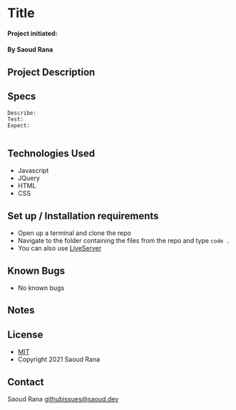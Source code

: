 # Title
#### 
#### Project initiated: 
#### By Saoud Rana
## Project Description


## Specs
 
```
Describe:
Test: 
Expect: 
 
```
 
## Technologies Used
* Javascript
* JQuery
* HTML
* CSS

## Set up / Installation requirements
* Open up a terminal and clone the repo 
* Navigate to the folder containing the files from the repo and type `code . `
* You can also use [LiveServer](https://marketplace.visualstudio.com/items?itemName=ritwickdey.LiveServer)
 
## Known Bugs
* No known bugs

## Notes

## License
* [MIT](https://github.com/saoud/tic-tac-toe/blob/main/LICENSE)
* Copyright 2021 Saoud Rana
## Contact
Saoud Rana githubissues@saoud.dev
